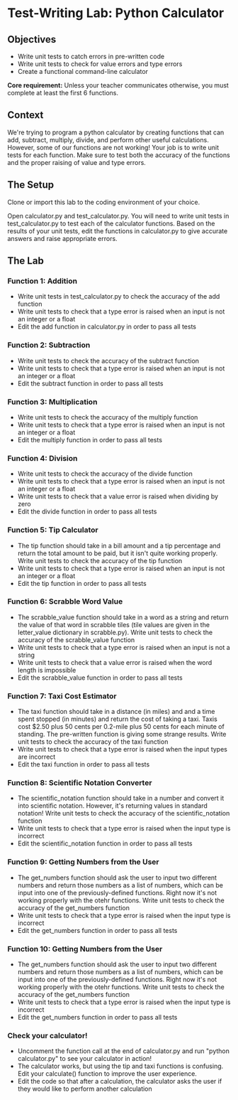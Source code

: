 # Test-Writing Lab: Python Calculator

## Objectives

* Write unit tests to catch errors in pre-written code
* Write unit tests to check for value errors and type errors
* Create a functional command-line calculator

**Core requirement:** Unless your teacher communicates otherwise, you must complete at least the first 6 functions.

## Context

We're trying to program a python calculator by creating functions that can add, subtract, multiply, divide, and perform other useful calculations. However, some of our functions are not working! Your job is to write unit tests for each function. Make sure to test both the accuracy of the functions and the proper raising of value and type errors.

## The Setup

Clone or import this lab to the coding environment of your choice.

Open calculator.py and test_calculator.py. You will need to write unit tests in test_calculator.py to test each of the calculator functions. Based on the results of your unit tests, edit the functions in calculator.py to give accurate answers and raise appropriate errors.

## The Lab

### Function 1: Addition
* Write unit tests in test_calculator.py to check the accuracy of the add function
* Write unit tests to check that a type error is raised when an input is not an integer or a float
* Edit the add function in calculator.py in order to pass all tests

### Function 2: Subtraction
* Write unit tests to check the accuracy of the subtract function
* Write unit tests to check that a type error is raised when an input is not an integer or a float
* Edit the subtract function in order to pass all tests

### Function 3: Multiplication
* Write unit tests to check the accuracy of the multiply function
* Write unit tests to check that a type error is raised when an input is not an integer or a float
* Edit the multiply function in order to pass all tests

### Function 4: Division
* Write unit tests to check the accuracy of the divide function
* Write unit tests to check that a type error is raised when an input is not an integer or a float
* Write unit tests to check that a value error is raised when dividing by zero
* Edit the divide function in order to pass all tests

### Function 5: Tip Calculator
* The tip function should take in a bill amount and a tip percentage and return the total amount to be paid, but it isn't quite working properly. Write unit tests to check the accuracy of the tip function
* Write unit tests to check that a type error is raised when an input is not an integer or a float
* Edit the tip function in order to pass all tests

### Function 6: Scrabble Word Value
* The scrabble_value function should take in a word as a string and return the value of that word in scrabble tiles (tile values are given in the letter_value dictionary in scrabble.py). Write unit tests to check the accuracy of the scrabble_value function
* Write unit tests to check that a type error is raised when an input is not a string
* Write unit tests to check that a value error is raised when the word length is impossible
* Edit the scrabble_value function in order to pass all tests

### Function 7: Taxi Cost Estimator
* The taxi function should take in a distance (in miles) and and a time spent stopped (in minutes) and return the cost of taking a taxi. Taxis cost $2.50 plus 50 cents per 0.2-mile plus 50 cents for each minute of standing. The pre-written function is giving some strange results. Write unit tests to check the accuracy of the taxi function
* Write unit tests to check that a type error is raised when the input types are incorrect
* Edit the taxi function in order to pass all tests

### Function 8: Scientific Notation Converter
* The scientific_notation function should take in a number and convert it into scientific notation. However, it's returning values in standard notation! Write unit tests to check the accuracy of the scientific_notation function
* Write unit tests to check that a type error is raised when the input type is incorrect
* Edit the scientific_notation function in order to pass all tests

### Function 9: Getting Numbers from the User
* The get_numbers function should ask the user to input two different numbers and return those numbers as a list of numbers, which can be input into one of the previously-defined functions. Right now it's not working properly with the otehr functions. Write unit tests to check the accuracy of the get_numbers function
* Write unit tests to check that a type error is raised when the input type is incorrect
* Edit the get_numbers function in order to pass all tests

### Function 10: Getting Numbers from the User
* The get_numbers function should ask the user to input two different numbers and return those numbers as a list of numbers, which can be input into one of the previously-defined functions. Right now it's not working properly with the otehr functions. Write unit tests to check the accuracy of the get_numbers function
* Write unit tests to check that a type error is raised when the input type is incorrect
* Edit the get_numbers function in order to pass all tests

### Check your calculator!
* Uncomment the function call at the end of calculator.py and run "python calculator.py" to see your calculator in action!
* The calculator works, but using the tip and taxi functions is confusing. Edit your calculate() function to improve the user experience.
* Edit the code so that after a calculation, the calculator asks the user if they would like to perform another calculation